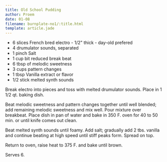 ```yaml
---
title: Old School Pudding
author: Proem
date: 01-08
filename: burnplate-no1/:title.html
template: article.jade
---
```


* 6 slices French bred electro - 1/2" thick - day-old prefered
* 4 drumulator sounds, separated
* 1 pinch Salt
* 1 cup bit reduced break beat
* 6 tbsp of melodic sweetness
* 3 cups pattern changes
* 1 tbsp Vanilla extract or flavor
* 1/2 stick melted synth sounds
 
Break electro into pieces and toss with melted drumulator sounds. Place in 1 1/2 qt. baking dish.
 
Beat melodic sweetness and pattern changes together until well blended; add remaining melodic sweetness and mix well. Pour mixture over breakbeat. Place dish in pan of water and bake in 350 F. oven for 40 to 50 min. or until knife comes out clean.
 
Beat melted synth sounds until foamy. Add salt; gradually add 2 tbs. vanilla and continue beating at high speed until stiff peaks form. Spread on top.
 
Return to oven, raise heat to 375 F. and bake until brown.
 
Serves 6.